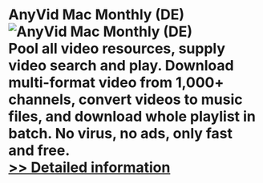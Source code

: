 # AnyVid Mac Monthly (DE)<br />![AnyVid Mac Monthly (DE)](https://mycommerce.akamaized.net/api/pimages/P300788865/BIG/300788865.PNG)<br />Pool all video resources, supply video search and play. Download multi-format video from 1,000+ channels, convert videos to music files, and download whole playlist in batch. No virus, no ads, only fast and free.<br />[>> Detailed information](https://secure.shareit.com/shareit/product.html?productid=300788865&affiliateid=200057808)
